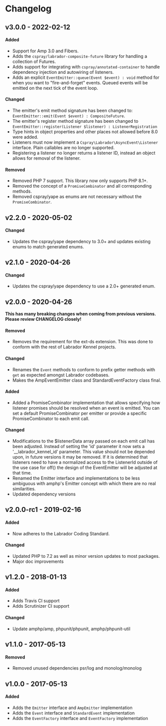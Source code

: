 # Changelog

## v3.0.0 - 2022-02-12

#### Added

- Support for Amp 3.0 and Fibers.
- Adds the `cspray/labrador-composite-future` library for handling a collection of Futures.
- Adds support for integrating with `cspray/annotated-container` to handle dependency injection and autowiring of listeners.
- Adds an explicit `EventEmitter::queue(Event $event) : void` method for when you want to "fire-and-forget" events. Queued events will be emitted on the next tick of the event loop.

#### Changed

- The emitter's emit method signature has been changed to: `EventEmitter::emit(Event $event) : CompositeFuture`. 
- The emitter's register method signature has been changed to `EventEmitter::register(Listener $listener) : ListenerRegistration`
- Type hints in object properties and other places not allowed before 8.0 were added.
- Listeners must now implement a `Cspray\Labrador\AsyncEvent\Listener` interface. Plain callables are no longer supported.
- Registering a listener no longer returns a listener ID, instead an object allows for removal of the listener.

#### Removed

- Removed PHP 7 support. This library now only supports PHP 8.1+.
- Removed the concept of a `PromiseCombinator` and all corresponding methods.
- Removed cspray/yape as enums are not necessary without the `PromiseCombinator`.

## v2.2.0 - 2020-05-02

#### Changed

- Updates the cspray/yape dependency to 3.0+ and updates existing enums to match generated enums.

## v2.1.0 - 2020-04-26

#### Changed

- Updates the cspray/yape dependency to use a 2.0+ generated enum.

## v2.0.0 - 2020-04-26

**This has many breaking changes when coming from previous versions. Please review CHANGELOG closely!**

#### Removed

- Removes the requirement for the ext-ds extension. This was done to conform with the rest of 
Labrador Kennel projects.

#### Changed

- Renames the `Event` methods to conform to prefix getter methods with `get` as expected amongst Labrador 
codebases.
- Makes the AmpEventEmitter class and StandardEventFactory class final.

#### Added

- Added a PromiseCombinator implementation that allows specifying how listener promises should 
be resolved when an event is emitted. You can set a default PromiseCombinator per emitter or 
provide a specific PromiseCombinator to each emit call.

#### Changed

- Modifications to the $listenerData array passed on each emit call has been adjusted. Instead of 
setting the 'id' parameter it now sets a '__labrador_kennel_id' parameter. This value should not 
be depended upon, in future versions it may be removed. If it is determined that listeners need to 
have a normalized access to the ListenerId outside of the use case for off() the design of the 
EventEmitter will be adjusted at that time.
- Renamed the Emitter interface and implementations to be less ambiguous with amphp's Emitter 
concept with which there are no real similarities.
- Updated dependency versions

## v2.0.0-rc1 - 2019-02-16

#### Added

- Now adheres to the Labrador Coding Standard.

#### Changed

- Updated PHP to 7.2 as well as minor version updates to most packages.
- Major doc improvements

## v1.2.0 - 2018-01-13

#### Added

- Adds Travis CI support
- Adds Scrutinizer CI support

#### Changed

- Update amphp/amp, phpunit/phpunit, amphp/phpunit-util

## v1.1.0 - 2017-05-13

#### Removed

- Removed unused dependencies psr/log and monolog/monolog

## v1.0.0 - 2017-05-13

#### Added

- Adds the `Emitter` interface and `AmpEmitter` implementation
- Adds the `Event` interface and `StandardEvent` implementation
- Adds the `EventFactory` interface and `EventFactory` implementation